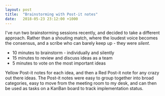 ```yaml
---
layout: post
title:  "Brainstorming with Post-it notes"
date:   2018-05-23 23:12:00 +1000
---
```

I've run two brainstorming sessions recently, and decided to take a different approach. Rather than a shouting match, where the loudest voice becomes the consensus, and a scribe who can barely keep up - they were *silent*.

- 10 minutes to brainstorm - individually and silently
- 15 minutes to review and discuss ideas as a team
- 5 minutes to vote on the most important ideas

Yellow Post-it notes for each idea, and then a Red Post-it note for any crazy out there ideas. The Post-it notes were easy to group together into broad categories, easy to move from the meeting room to my desk, and can then be used as tasks on a KanBan board to track implementation status.